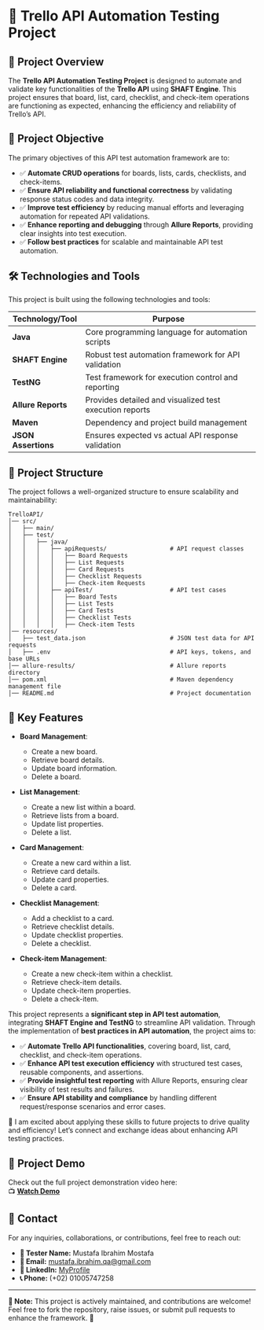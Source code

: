 # 🚀 Trello API Automation Testing Project

## 📖 Project Overview
The **Trello API Automation Testing Project** is designed to automate and validate key functionalities of the **Trello API** using **SHAFT Engine**. This project ensures that board, list, card, checklist, and check-item operations are functioning as expected, enhancing the efficiency and reliability of Trello’s API.

## 🎯 Project Objective
The primary objectives of this API test automation framework are to:
- ✅ **Automate CRUD operations** for boards, lists, cards, checklists, and check-items.
- ✅ **Ensure API reliability and functional correctness** by validating response status codes and data integrity.
- ✅ **Improve test efficiency** by reducing manual efforts and leveraging automation for repeated API validations.
- ✅ **Enhance reporting and debugging** through **Allure Reports**, providing clear insights into test execution.
- ✅ **Follow best practices** for scalable and maintainable API test automation.

## 🛠️ Technologies and Tools
This project is built using the following technologies and tools:

| Technology/Tool         | Purpose |
|------------------------|---------|
| **Java**              | Core programming language for automation scripts |
| **SHAFT Engine**      | Robust test automation framework for API validation |
| **TestNG**            | Test framework for execution control and reporting |
| **Allure Reports**    | Provides detailed and visualized test execution reports |
| **Maven**             | Dependency and project build management |
| **JSON Assertions**   | Ensures expected vs actual API response validation |

## 📂 Project Structure
The project follows a well-organized structure to ensure scalability and maintainability:
```
TrelloAPI/
│── src/
│   ├── main/
│   ├── test/
│   │   ├── java/
│   │   │   ├── apiRequests/                  # API request classes
│   │   │   │   ├── Board Requests
│   │   │   │   ├── List Requests
│   │   │   │   ├── Card Requests
│   │   │   │   ├── Checklist Requests
│   │   │   │   ├── Check-item Requests
│   │   │   ├── apiTest/                      # API test cases
│   │   │   │   ├── Board Tests
│   │   │   │   ├── List Tests
│   │   │   │   ├── Card Tests
│   │   │   │   ├── Checklist Tests
│   │   │   │   ├── Check-item Tests
│── resources/
│   ├── test_data.json                        # JSON test data for API requests
│   ├── .env                                  # API keys, tokens, and base URLs
│── allure-results/                           # Allure reports directory
│── pom.xml                                   # Maven dependency management file
│── README.md                                 # Project documentation
```

## 🌟 Key Features

- **Board Management**:
    - Create a new board.
    - Retrieve board details.
    - Update board information.
    - Delete a board.

- **List Management**:
    - Create a new list within a board.
    - Retrieve lists from a board.
    - Update list properties.
    - Delete a list.

- **Card Management**:
    - Create a new card within a list.
    - Retrieve card details.
    - Update card properties.
    - Delete a card.

- **Checklist Management**:
    - Add a checklist to a card.
    - Retrieve checklist details.
    - Update checklist properties.
    - Delete a checklist.

- **Check-item Management**:
    - Create a new check-item within a checklist.
    - Retrieve check-item details.
    - Update check-item properties.
    - Delete a check-item.


This project represents a **significant step in API test automation**, integrating **SHAFT Engine and TestNG** to streamline API validation. Through the implementation of **best practices in API automation**, the project aims to:

- ✅ **Automate Trello API functionalities**, covering board, list, card, checklist, and check-item operations.
- ✅ **Enhance API test execution efficiency** with structured test cases, reusable components, and assertions.
- ✅ **Provide insightful test reporting** with Allure Reports, ensuring clear visibility of test results and failures.
- ✅ **Ensure API stability and compliance** by handling different request/response scenarios and error cases.

🔹 I am excited about applying these skills to future projects to drive quality and efficiency! Let’s connect and exchange ideas about enhancing API testing practices.

## 🎥 Project Demo
Check out the full project demonstration video here:  
📺 **[Watch Demo](https://drive.google.com/file/d/1QwJU-hB0KDav5RvH4OxbWBfzRAjfGlbe/view?usp=sharing)**

## 📩 Contact
For any inquiries, collaborations, or contributions, feel free to reach out:

- **👤 Tester Name:** Mustafa Ibrahim Mostafa
- **📧 Email:** mustafa.ibrahim.qa@gmail.com
- **🔗 LinkedIn:** [MyProfile](https://www.linkedin.com/in/mostafa-ibrahim-mostafa/)
- **📞 Phone:** (+02) 01005747258

---
**📌 Note:** This project is actively maintained, and contributions are welcome! Feel free to fork the repository, raise issues, or submit pull requests to enhance the framework. 🚀
